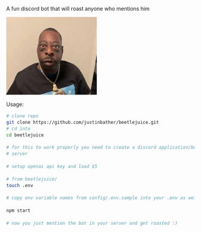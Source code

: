 A fun discord bot that will roast anyone who mentions him

![beetlejuice](./images/beetle-juice.jpeg)

Usage:
```bash
# clone repo
git clone https://github.com/justinbather/beetlejuice.git
# cd into
cd beetlejuice

# for this to work properly you need to create a discord application/bot and invite them to your
# server

# setup openai api key and load $5

# from beetlejuice/
touch .env

# copy env variable names from config/.env.sample into your .env as well as your api keys

npm start

# now you just mention the bot in your server and get roasted :)
```


